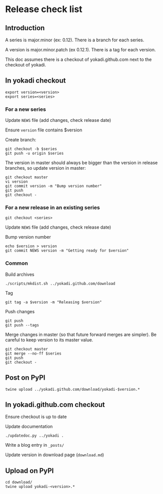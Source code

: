 # Release check list

## Introduction

A series is major.minor (ex: 0.12). There is a branch for each series.

A version is major.minor.patch (ex 0.12.1). There is a tag for each version.

This doc assumes there is a checkout of yokadi.github.com next to the checkout
of yokadi.

## In yokadi checkout

    export version=<version>
    export series=<series>

### For a new series

Update `NEWS` file (add changes, check release date)

Ensure `version` file contains $version

Create branch:

    git checkout -b $series
    git push -u origin $series

The version in master should always be bigger than the version in release
branches, so update version in master:

    git checkout master
    vi version
    git commit version -m "Bump version number"
    git push
    git checkout -

### For a new release in an existing series

    git checkout <series>

Update `NEWS` file (add changes, check release date)

Bump version number

    echo $version > version
    git commit NEWS version -m "Getting ready for $version"

### Common

Build archives

    ./scripts/mkdist.sh ../yokadi.github.com/download

Tag

    git tag -a $version -m "Releasing $version"

Push changes

    git push
    git push --tags

Merge changes in master (so that future forward merges are simpler). Be careful
to keep version to its master value.

    git checkout master
    git merge --no-ff $series
    git push
    git checkout -

## Post on PyPI

    twine upload ../yokadi.github.com/download/yokadi-$version.*

## In yokadi.github.com checkout

Ensure checkout is up to date

Update documentation

    ./updatedoc.py ../yokadi .

Write a blog entry in `_posts/`

Update version in download page (`download.md`)

## Upload on PyPI

    cd download/
    twine upload yokadi-<version>.*
